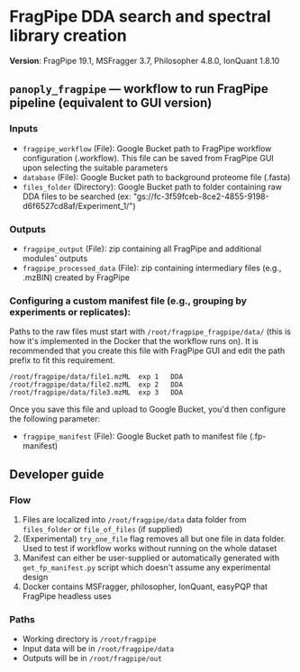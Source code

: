 # FragPipe DDA search and spectral library creation
**Version**: FragPipe 19.1, MSFragger 3.7, Philosopher 4.8.0, IonQuant 1.8.10

## `panoply_fragpipe` — workflow to run FragPipe pipeline (equivalent to GUI version)
### Inputs
- `fragpipe_workflow` (File): Google Bucket path to FragPipe workflow configuration (.workflow). This file can be saved from FragPipe GUI upon selecting the suitable parameters
- `database` (File): Google Bucket path to background proteome file (.fasta)
- `files_folder` (Directory): Google Bucket path to folder containing raw DDA files to be searched (ex: "gs://fc-3f59fceb-8ce2-4855-9198-d6f6527cd8af/Experiment_1/")

### Outputs
- `fragpipe_output` (File): zip containing all FragPipe and additional modules' outputs
- `fragpipe_processed_data` (File): zip containing intermediary files (e.g., .mzBIN) created by FragPipe

### Configuring a custom manifest file (e.g., grouping by experiments or replicates):
Paths to the raw files must start with `/root/fragpipe_fragpipe/data/` (this is how it's implemented in the Docker that the workflow runs on). It is recommended that you create this file with FragPipe GUI and edit the path prefix to fit this requirement.
```
/root/fragpipe/data/file1.mzML  exp 1   DDA
/root/fragpipe/data/file2.mzML  exp 2   DDA
/root/fragpipe/data/file3.mzML  exp 3   DDA
```
Once you save this file and upload to Google Bucket, you'd then configure the following parameter:
- `fragpipe_manifest` (File): Google Bucket path to manifest file (.fp-manifest)

## Developer guide 
### Flow
1. Files are localized into `/root/fragpipe/data` data folder from `files_folder` or `file_of_files` (if supplied)
2. (Experimental) `try_one_file` flag removes all but one file in data folder. Used to test if workflow works without running on the whole dataset
3. Manifest can either be user-supplied or automatically generated with `get_fp_manifest.py` script which doesn't assume any experimental design
4. Docker contains MSFragger, philosopher, IonQuant, easyPQP that FragPipe headless uses
### Paths
- Working directory is `/root/fragpipe`
- Input data will be in `/root/fragpipe/data`
- Outputs will be in `/root/fragpipe/out`
